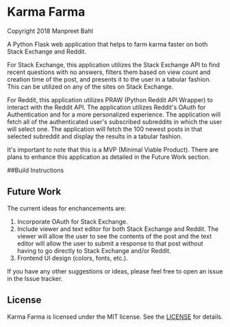 # Karma Farma
Copyright 2018 Manpreet Bahl

A Python Flask web application that helps to farm karma faster on both Stack Exchange and Reddit. 

For Stack Exchange, this application utilizes the Stack Exchange API to find recent questions with no answers, filters them based on view count and creation time of the post, and presents it to the user in a tabular fashion. This can be utilized on any of the sites on Stack Exchange.

For Reddit, this application utilizes PRAW (Python Reddit API Wrapper) to interact with the Reddit API. The application utilizes Reddit's OAuth for Authentication and for a more personalized experience. The application will fetch all of the authenticated user's subscribed subreddits in which the user will select one. The application will fetch the 100 newest posts in that selected subreddit and display the results in a tabular fashion.

It's important to note that this is a MVP (Minimal Viable Product). There are plans to enhance this application as detailed in the Future Work section.

##Build Instructions

## Future Work
The current ideas for enchancements are:  
1. Incorporate OAuth for Stack Exchange.  
2. Include viewer and text editor for both Stack Exchange and Reddit. The viewer will allow the user to see the contents of the post and the text editor will allow the user to submit a response to that post without having to go directly to Stack Exchange and/or Reddit.  
3. Frontend UI design (colors, fonts, etc.).  

If you have any other suggestions or ideas, please feel free to open an issue in the Issue tracker.

## License
Karma Farma is licensed under the MIT license. See the [LICENSE](LICENSE) for details.
